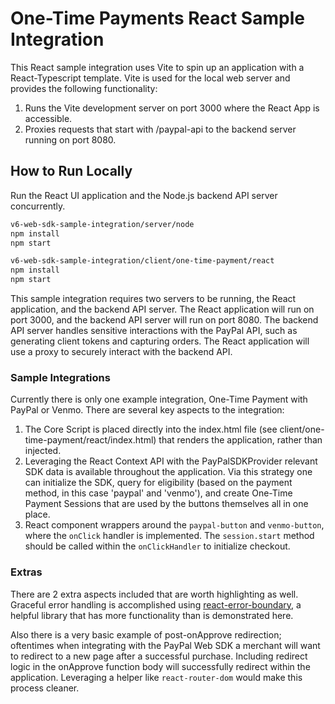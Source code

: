 # One-Time Payments React Sample Integration

This React sample integration uses Vite to spin up an application with a React-Typescript template. Vite is used for the local web server and provides the following functionality:

1. Runs the Vite development server on port 3000 where the React App is accessible.
2. Proxies requests that start with /paypal-api to the backend server running on port 8080.

## How to Run Locally

Run the React UI application and the Node.js backend API server concurrently.

```bash
v6-web-sdk-sample-integration/server/node
npm install
npm start

v6-web-sdk-sample-integration/client/one-time-payment/react
npm install
npm start
```

This sample integration requires two servers to be running, the React application, and the backend API server. The React application will run on port 3000, and the backend API server will run on port 8080. The backend API server handles sensitive interactions with the PayPal API, such as generating client tokens and capturing orders. The React application will use a proxy to securely interact with the backend API.

### Sample Integrations

Currently there is only one example integration, One-Time Payment with PayPal or Venmo. There are several key aspects to the integration:

1. The Core Script is placed directly into the index.html file (see client/one-time-payment/react/index.html) that renders the application, rather than injected.
2. Leveraging the React Context API with the PayPalSDKProvider relevant SDK data is available throughout the application. Via this strategy one can initialize the SDK, query for eligibility (based on the payment method, in this case 'paypal' and 'venmo'), and create One-Time Payment Sessions that are used by the buttons themselves all in one place.
3. React component wrappers around the `paypal-button` and `venmo-button`, where the `onClick` handler is implemented. The `session.start` method should be called within the `onClickHandler` to initialize checkout.

### Extras

There are 2 extra aspects included that are worth highlighting as well. Graceful error handling is accomplished using [react-error-boundary](https://github.com/bvaughn/react-error-boundary), a helpful library that has more functionality than is demonstrated here.

Also there is a very basic example of post-onApprove redirection; oftentimes when integrating with the PayPal Web SDK a merchant will want to redirect to a new page after a successful purchase. Including redirect logic in the onApprove function body will successfully redirect within the application. Leveraging a helper like `react-router-dom` would make this process cleaner.
